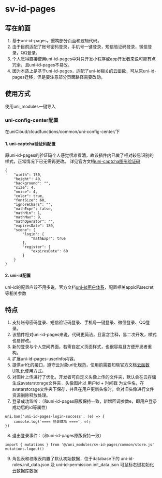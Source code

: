 # sv-id-pages

## 写在前面

1. 基于uni-id-pages，重构部分页面和逻辑代码。
2. 由于目前适配了账号密码登录，手机号一键登录，短信验证码登录，微信登录，QQ登录。
3. 个人觉得直接使用uni-id-pages中对只开发小程序或app开发者来说可能有点冗余，且uni-id-pages不易改。
4. 因为本质上是基于uni-id-pages，适配了uni-id相关的云函数，可从原uni-id-pages迁移，但是要注意部分页面路径需要改动。

## 使用方式

使用uni_modules一键导入

### uni-config-center配置

在uniCloud/cloudfunctions/common/uni-config-center/下

#### 1. uni-captcha验证码配置
原uni-id-pages的验证码个人感觉很难看清，故该插件内已做了相对较易识别的样式，正常情况下已无需再更改。
详见官方文档[uni-captcha图形验证码](https://uniapp.dcloud.net.cn/uniCloud/uni-captcha.html)
```
{
	"width": 150,
	"height": 40,
	"background": "",
	"size": 4,
	"noise": 4,
	"color": true,
	"fontSize": 60,
	"ignoreChars": "",
	"mathExpr": false,
	"mathMin": 1,
	"mathMax": 9,
	"mathOperator": "",
	"expiresDate": 180,
	"scene": {
		"login": {
			"mathExpr": true
		},
		"register": {
			"expiresDate": 60
		}
	}
}
```

#### 2. uni-id配置

uni-id的配置应该不用多说，官方文档[uni-id用户体系](https://uniapp.dcloud.net.cn/uniCloud/uni-id-summary.html)，配置相关appid和secret等相关参数

## 特点

1. 支持账号密码登录、短信验证码登录、手机号一键登录、微信登录、QQ登录。
2. 该插件相对uni-id-pages来说，代码更简洁，且富含注释，易二次开发，样式也易修改。
3. 新的登录与个人空间界面，若需自定义页面样式，也很容易且方便开发者重构。
4. 扩展uni-id-pages-userInfo内容。
5. 提供url化的接口，遵守云对象url化规范，使用前需要知晓官方文档[云函数URL化](https://uniapp.dcloud.net.cn/uniCloud/http.html)使用方式。
6. 对图片上传进行了优化，开发者可自定义头像上传的文件夹，默认会在云存储生成avatarstorage文件夹，头像图片以 用户id + 时间戳 为文件名，在avatarstorage文件夹下保存，并且在用户更新头像时，会对旧头像进行文件资源删除释放处理。
7. 登录成功监听：（和uni-id-pages原版保持一致，新增回调参数e，即用户登录成功后的id等属性）

```
uni.$on('uni-id-pages-login-success', (e) => {
	console.log('==== 登录成功 ====', e);
})
```

8. 退出登录事件：（和uni-id-pages原版保持一致）

```
import { mutations } from '@/uni_modules/sv-id-pages/common/store.js'
mutations.logout()
```

9. 角色表和权限表内置了默认初始数据，位于database下的 uni-id-roles.init_data.json 及  uni-id-permission.init_data.json 可鼠标右键初始化云数据库数据